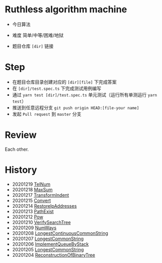 # Ruthless algorithm machine

- 今日算法

- 难度
  简单/中等/困难/地狱

- 题目仓库 `[dir]` 链接

# Step

- 在题目仓库目录创建对应的 `[dir][file]` 下完成答案
- 在 `[dir]/test.spec.ts` 下完成测试用例编写
- 通过 `yarn test [dir]/test.spec.ts` 单元测试（运行所有单测运行 `yarn test`）
- 推送到任意远程分支 `git push origin HEAD:[file-your name]`
- 发起 `Pull request` 到 `master` 分支

# Review
Each other.

# History
- 20201219 [TelNum](https://github.com/Unit7419/LeetCode/tree/master/telNum)
- 20201218 [MaxSum](https://github.com/Unit7419/LeetCode/tree/master/maxSum)
- 20201217 [TransformIndent](https://github.com/Unit7419/LeetCode/tree/master/TransformIndent)
- 20201215 [Convert](https://github.com/Unit7419/LeetCode/tree/master/Convert)
- 20201214 [RestoreIpAddresses](https://github.com/Unit7419/LeetCode/tree/master/RestoreIpAddresses)
- 20201213 [PathExist](https://github.com/Unit7419/LeetCode/tree/master/pathExist)
- 20201212 [Pow](https://github.com/Unit7419/LeetCode/tree/master/pow)
- 20201210 [VerifySearchTree](https://github.com/Unit7419/LeetCode/tree/master/verifySearchTree)
- 20201209 [NumWays](https://github.com/Unit7419/LeetCode/tree/master/numWays)
- 20201208 [LongestContinuousCommonString](https://github.com/Unit7419/LeetCode/tree/master/LongestContinuousCommonString)
- 20201207 [LongestCommonString](https://github.com/Unit7419/LeetCode/tree/master/LongestCommonString)
- 20201206 [ImplementQueueByStack](https://github.com/Unit7419/LeetCode/tree/master/ImplementQueueByStack)
- 20201205 [LongestCommonString](https://github.com/Unit7419/LeetCode/tree/master/LongestCommonString)
- 20201204 [ReconstructionOfBinaryTree](https://github.com/Unit7419/LeetCode/tree/master/ReconstructionOfBinaryTree)